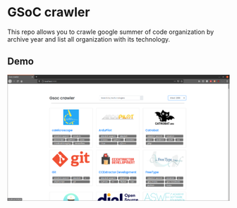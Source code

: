 # GSoC crawler

This repo allows you to crawle google summer of code organization by archive year and list all organization with its technology.

## Demo 

![Demo](/images/gc-demo.png)
